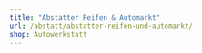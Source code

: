 ```yaml
---
title: "Abstatter Reifen & Automarkt"
url: /abstatt/abstatter-reifen-und-automarkt/
shop: Autowerkstatt
---
```

